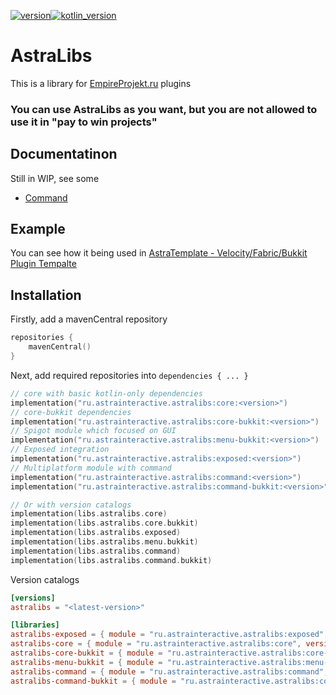 [![version](https://img.shields.io/maven-central/v/ru.astrainteractive.astralibs/core?style=flat-square)](https://github.com/Astra-Interactive/AstraLibs)[![kotlin_version](https://img.shields.io/badge/kotlin-1.9.0-blueviolet?style=flat-square)](https://github.com/Astra-Interactive/AstraLibs)

# AstraLibs
This is a library for [EmpireProjekt.ru](https://www.EmpireProjekt.ru) plugins

### You can use AstraLibs as you want, but you are not allowed to use it in "pay to win projects"



## Documentatinon

Still in WIP, see some

- [Command](./command/README.md)

## Example

You can see how it being used
in [AstraTemplate - Velocity/Fabric/Bukkit Plugin Tempalte](https://github.com/Astra-Interactive/AstraTemplate)

## Installation

Firstly, add a mavenCentral repository

```kotlin
repositories {
    mavenCentral()
}
```

Next, add required repositories into `dependencies { ... }`

```kotlin
// core with basic kotlin-only dependencies
implementation("ru.astrainteractive.astralibs:core:<version>")
// core-bukkit dependencies
implementation("ru.astrainteractive.astralibs:core-bukkit:<version>")
// Spigot module which focused on GUI
implementation("ru.astrainteractive.astralibs:menu-bukkit:<version>")
// Exposed integration
implementation("ru.astrainteractive.astralibs:exposed:<version>")
// Multiplatform module with command
implementation("ru.astrainteractive.astralibs:command:<version>")
implementation("ru.astrainteractive.astralibs:command-bukkit:<version>")

// Or with version catalogs
implementation(libs.astralibs.core)
implementation(libs.astralibs.core.bukkit)
implementation(libs.astralibs.exposed)
implementation(libs.astralibs.menu.bukkit)
implementation(libs.astralibs.command)
implementation(libs.astralibs.command.bukkit)
```

Version catalogs

```toml
[versions]
astralibs = "<latest-version>"

[libraries]
astralibs-exposed = { module = "ru.astrainteractive.astralibs:exposed", version.ref = "astralibs" }
astralibs-core = { module = "ru.astrainteractive.astralibs:core", version.ref = "astralibs" }
astralibs-core-bukkit = { module = "ru.astrainteractive.astralibs:core-bukkit", version.ref = "astralibs" }
astralibs-menu-bukkit = { module = "ru.astrainteractive.astralibs:menu-bukkit", version.ref = "astralibs" }
astralibs-command = { module = "ru.astrainteractive.astralibs:command", version.ref = "astralibs" }
astralibs-command-bukkit = { module = "ru.astrainteractive.astralibs:command-bukkit", version.ref = "astralibs" }
```

